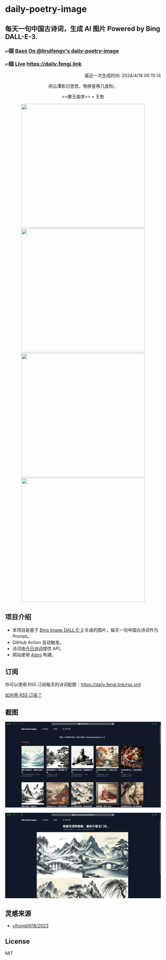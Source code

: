 
# daily-poetry-image

## 每天一句中国古诗词，生成 AI 图片 Powered by Bing DALL-E-3.

### 👉🏽 [Base On @liruifengv's daily-poetry-image](https://github.com/liruifengv/daily-poetry-image)

### 👉🏽 [Live](https://daily.fengj.link) https://daily.fengj.link

<p align="right">
  最近一次生成时间: 2024/4/18 00:15:14
</p>
<p align="center">
闲云潭影日悠悠，物换星移几度秋。
</p>
<p align="center">
<<滕王阁序>> • 王勃
</p>
<p align="center">
<img src="https://tse4.mm.bing.net/th/id/OIG2.AomCrai3hztWA_yvnbba" height="400" width="400" />
<img src="https://tse4.mm.bing.net/th/id/OIG2.Ay.owBXSOKNZXFmAuQMd" height="400" width="400" />
<img src="https://tse3.mm.bing.net/th/id/OIG2.gJuoTRTvwrBHGvl8ARgB" height="400" width="400" />
<img src="https://tse1.mm.bing.net/th/id/OIG2.LqAl4ZZkfVec5SXdhcIH" height="400" width="400" />
</p>

## 项目介绍

-   本项目是基于 [Bing Image DALL-E-3](https://www.bing.com/images/create) 生成的图片，每天一句中国古诗词作为 Prompt。
-   GitHub Action 自动触发。
-   诗词由[今日诗词](https://www.jinrishici.com/)提供 API。
-   网站使用 [Astro](https://astro.build) 构建。

## 订阅

你可以使用 RSS 订阅每天的诗词配图：https://daily.fengj.link/rss.xml

[如何用 RSS 订阅？](https://zhuanlan.zhihu.com/p/55026716)

## 截图

![图片列表](./screenshots/Snipaste_2023-12-28_21-00-26.png)

![图片详情](./screenshots/Snipaste_2023-12-28_21-00-53.png)

## 灵感来源

-   [yihong0618/2023](https://github.com/yihong0618/2023)

## License

MIT
